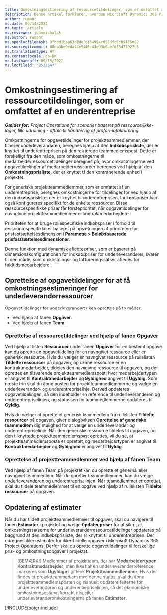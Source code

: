 ```yaml
---
title: Omkostningsestimering af ressourcetildelinger, som er omfattet af en underentreprise
description: Denne artikel forklarer, hvordan Microsoft Dynamics 365 Project Operations beregner omkostningsestimering af ressourcetildelinger, som er omfattet af en underentreprise.
author: rumant
ms.date: 09/14/2022
ms.topic: article
ms.reviewer: johnmichalak
ms.author: rumant
ms.openlocfilehash: 9fded1baa63d2defc134994c858dfc6c09f75082
ms.sourcegitcommit: 08eb3be9eda44e9446c43ed9b6aefd58d77927c5
ms.translationtype: HT
ms.contentlocale: da-DK
ms.lasthandoff: 09/15/2022
ms.locfileid: "9522647"
---
```

# <a name="cost-estimation-of-subcontracted-resource-assignments"></a>Omkostningsestimering af ressourcetildelinger, som er omfattet af en underentreprise

_**Gælder for:** Project Operations for scenarier baseret på ressource/ikke-lager, lille udrulning - aftale til håndtering af proformafakturering_

Omkostningerne for opgavetildelinger for projektteammedlemmer, der tilhører underleverandøren, beregnes hjælp af den **Indkøbsprisliste**, der er knyttet til underentreprisen på den relaterede teammedlemspost. Dette er forskelligt fra den måde, som omkostningerne til medarbejderressourcetildelinger beregnes på, hvor omkostningerne ved opgavetildelinger af medarbejderressourcer beregnes ved hjælp af den **Omkostningsprisliste**, der er knyttet til den kontraherende enhed i projektet. 

For generiske projektteammedlemmer, som er omfattet af en underentreprise, beregnes omkostningerne for tildelinger for ved hjælp af den indkøbsprisliste, der er knyttet til underentreprisen. Indkøbspriser kan også konfigureres specifikt for de enkelte ressourcer. Disse ressourcespecifikke priser får førsteprioritet, når opgavetildelinger for navngivne projektteammedlemmer er kontraktmedarbejdere. 

Prioriteten for at bruge rollespecifikke indkøbspriser i forhold til ressourcespecifikke er baseret på opsætningen af prioriteten for prisfastsættelsesdimension i **Parametre > Beløbsbaserede prisfastsættelsesdimensioner**.

Denne funktion med dynamisk afledte priser, som er baseret på dimensionskonfigurationen for indkøbspriser for underleverandører, svarer til den måde, som omkostnings- og faktureringssatser afledes for fuldtidsmedarbejdere. 

## <a name="creating-task-assignments-for-getting-cost-estimates-of-subcontractor-resources"></a>Oprettelse af opgavetildelinger for at få omkostningsestimeringer for underleverandørressourcer

Opgavetildelinger for underleverandører kan oprettes på to måder: 
- Ved hjælp af fanen **Opgaver**.
- Ved hjælp af fanen **Team**.

### <a name="creating-resources-assignments-using-the-tasks-tab"></a>Oprettelse af ressourcetildelinger ved hjælp af fanen Opgaver
Ved hjælp af listen **Ressourcer** under fanen **Opgaver** for en bestemt opgave kan du oprette en opgavetildeling for en navngivet ressource eller en generisk ressource. Hvis du vælger en navngivet ressource på rullelisten **Tildelte ressourcer** på opgaven, og denne ressource er en kontraktmedarbejder, tildeles den navngivne ressource til opgaven, og der oprettes en tilsvarende projektteammedlemspost, hvor medarbejdertypen er angivet til **Kontraktmedarbejder** og **Gyldighed** angivet til **Ugyldig**. Som næste trin skal du åbne posten for projektteammedlemmerne og vælge en underleverandør- og underentrepriselinje. Derved opdateres opgavetildelingen, så den indeholder en reference til underleverandøren og underentrepriselinjen, og statussen for teammedlemmerne opdateres til **Gyldig**.

Hvis du vælger at oprette et generisk teammedlem fra rullelisten **Tildelte ressourcer** på opgaven, giver dialogboksen **Oprettelse af generiske teammedlem** dig mulighed for at vælge en underleverandør og underentrepriselinje. Når den generiske ressource tildeles til opgaven, og den tilknyttede projektteammedlemspost oprettes, vil du se, at projektteammedlemsposte er oprettet, og medarbejdertypen er angivet til **Kontraktmedarbejder** og **Gyldighed** er angivet til **Gyldig**.

### <a name="creating-project-team-members-using-the-team-tab"></a>Oprettelse af projektteammedlemmer ved hjælp af fanen Team
Ved hjælp af fanen Team på projektet kan du oprette et generisk eller navngivet teammedlem. Når du opretter teammedlemmer, kan du vælge underleverandøren og underentrepriselinjen. Når teamedlemmet er oprettet, skal du tildele teammedlemmet til en opgave ved hjælp af rullelisten **Tildelte ressourcer** på opgaven. 

## <a name="updating-estimates"></a>Opdatering af estimater
Når du har tildelt projektteammedlemmer til opgaver, skal du navigere til fanen **Estimater** i projektet og vælge **Opdater priser** for at sikre, at omkostningssatserne for underleverandørressourcetildelinger opdateres på baggrund af den indkøbsprisliste, der er knyttet til underentreprisen. Der udregnes ikke estimater for ikke-tildelte opgaver i Microsoft Dynamics 365 Project Operations. Derfor skal du oprette opgavetildelinger til forskellige pris- og omkostningsopgaver i projektet. 

> [BEMÆRK!] Medlemmer af projektteam, der har **Medarbejdertypen** **Kontraktmedarbejder**, men ikke har en underleverandørreference, markeres som **Ugyldige** i gitteret **Projektteammedlemmer**. Hvis der findes et projektteammedlem med denne status, skal du åbne projektteammedlemsposten og manuelt opdatere felterne for underleverandøren og underentrepriselinjen, så det økonomiske omkostningsestimat korrekt afspejler underleverandøromkostningerne på fanen **Estimater**. 


[!INCLUDE[footer-include](../../includes/footer-banner.md)]
